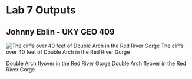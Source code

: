 # Lab 7 Outputs
## Johnny Eblin - UKY GEO 409

![The cliffs over 40 feet of Double Arch in the Red River Gorge](Double_Arch_Layout_Cliffs_40ft_72dpi.jpg.jpg)
The cliffs over 40 feet of Double Arch in the Red River Gorge <br/>

[Double Arch flyover in the Red River Gorge](URL:https://www.youtube.com/watch?v=w7gxTa23bew&feature=youtu.be)
Double Arch flyover in the Red River Gorge <br/>